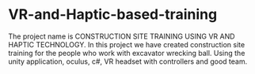 # VR-and-Haptic-based-training
The project name is CONSTRUCTION SITE TRAINING USING VR AND HAPTIC TECHNOLOGY. In this project we have created construction site training for the people who work with excavator wrecking ball. Using the unity application, oculus, c#, VR headset with controllers and good team.
